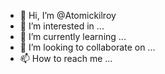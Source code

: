 - 👋 Hi, I’m @Atomickilroy
- 👀 I’m interested in ...
- 🌱 I’m currently learning ...
- 💞️ I’m looking to collaborate on ...
- 📫 How to reach me ...

<!---
Atomickilroy/Atomickilroy is a ✨ special ✨ repository because its `README.md` (this file) appears on your GitHub profile.
You can click the Preview link to take a look at your changes.
--->

